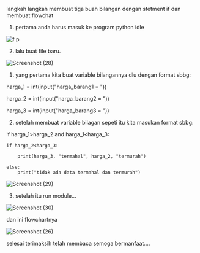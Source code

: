 langkah langkah membuat tiga buah bilangan dengan stetment if dan membuat flowchat

1. pertama anda harus masuk ke program python idle

![f p](https://user-images.githubusercontent.com/57034810/67741132-ba33ed80-fa4a-11e9-9713-b27f8965ab40.jpg)

2. lalu buat file baru.

![Screenshot (28)](https://user-images.githubusercontent.com/57034810/67741343-670e6a80-fa4b-11e9-88c6-ee25d35397cf.png)

1. yang pertama kita buat variable bilangannya dlu dengan format sbbg:

harga_1 = int(input("harga_barang1 = "))

harga_2 = int(input("harga_barang2 = "))

harga_3 = int(input("harga_barang3 = "))

2. setelah membuat variable bilagan sepeti itu kita masukan format sbbg:

if harga_1>harga_2 and harga_1<harga_3:

    if harga_2<harga_3:
    
        print(harga_3, "termahal", harga_2, "termurah")
        
    else:
        print("tidak ada data termahal dan termurah")
 
 ![Screenshot (29)](https://user-images.githubusercontent.com/57034810/67917185-d2327b00-fbca-11e9-9d5f-81a876c52e22.png)
 
 3. setelah itu run module...
 
 ![Screenshot (30)](https://user-images.githubusercontent.com/57034810/67917289-23426f00-fbcb-11e9-880a-2f2baf258c95.png)
 
 dan ini flowchartnya
 
 ![Screenshot (26)](https://user-images.githubusercontent.com/57034810/67917735-8da7df00-fbcc-11e9-8a91-b0105ec260c5.png)
 
 selesai terimaksih telah membaca semoga bermanfaat....
